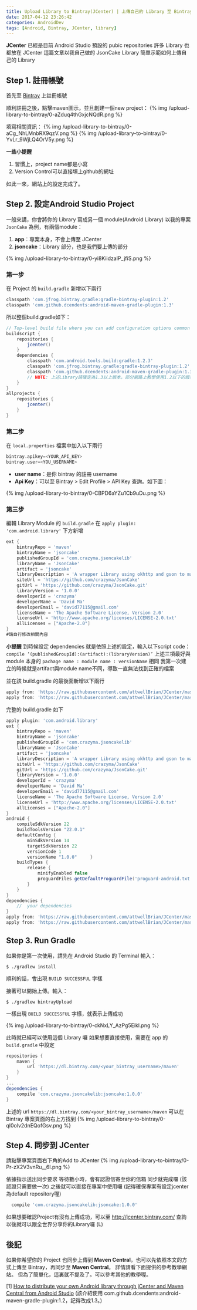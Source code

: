 ```yaml
---
title: Upload Library to Bintray(JCenter) | 上傳自己的 Library 至 Bintray(JCenter)
date: 2017-04-12 23:26:42
categories: AndroidDev
tags: [Android, Bintray, JCenter, library]
---
```

**JCenter** 已經是目前 Android Studio 預設的 pubic repositories
許多 Library 也都放在 JCenter
這篇文章以我自己做的 JsonCake Library
簡單示範如何上傳自己的 Library
<!-- more -->
## Step 1. 註冊帳號
首先至 [Bintray](https://bintray.com/) 上註冊帳號

順利註冊之後，點擊maven圖示，並且創建一個new project：
{% img /upload-library-to-bintray/0-aZduq4thGxjcNQdR.png %}

填寫相關資訊：
{% img /upload-library-to-bintray/0-aCg_NhLMnbRX9qzV.png %}
{% img /upload-library-to-bintray/0-YvLr_9WjLQ4OrV5y.png %}

**一些小提醒**
1. 習慣上，project name都是小寫
2. Version Control可以直接填上github的網址

如此一來，網站上的設定完成了。

## Step 2. 設定Android Studio Project

一般來講，你會將你的 Library 寫成另一個 module(Android Library)
以我的專案 `JsonCake` 為例，有兩個module：
1. **app**：專案本身，不會上傳至 JCenter
2. **jsoncake**：Library 部分，也是我們要上傳的部分

{% img /upload-library-to-bintray/0-yi8KiidzalP_jfiS.png %}

### 第一步
在 Project 的 `build.gradle` 新增以下兩行

``` gradle
classpath 'com.jfrog.bintray.gradle:gradle-bintray-plugin:1.2'
classpath 'com.github.dcendents:android-maven-gradle-plugin:1.3'
```

所以整個build.gradle如下：
``` gradle
// Top-level build file where you can add configuration options common to all sub-projects/modules.
buildscript {
    repositories {
        jcenter()
    }
    dependencies {
        classpath 'com.android.tools.build:gradle:1.2.3'
        classpath 'com.jfrog.bintray.gradle:gradle-bintray-plugin:1.2'
        classpath 'com.github.dcendents:android-maven-gradle-plugin:1.3'
        // NOTE: 上述Library請確定為1.3以上版本，部分網路上教學使用1.2以下的版本，會造成錯誤
    }
}
allprojects {
    repositories {
        jcenter()
    }
}
```

### 第二步
在 `local.properties` 檔案中加入以下兩行
``` gradle
bintray.apikey=<YOUR_API_KEY>
bintray.user=<YOU_USERNAME>
```
- **user name**：是你 bintray 的註冊 username
- **Api Key**：可以至 Bintray > Edit Profile > API Key 查詢。如下圖：

{% img /upload-library-to-bintray/0-CBPD6aYZu1Cb9uDu.png %}

### 第三步
編輯 Library Module 的 `build.gradle`
在 `apply plugin: 'com.android.library'` 下方新增

``` gradle
ext {
    bintrayRepo = 'maven'
    bintrayName = 'jsoncake'
    publishedGroupId = 'com.crazyma.jsoncakelib'
    libraryName = 'JsonCake'
    artifact = 'jsoncake'
    libraryDescription = 'A wrapper Library using okhttp and gson to make doing http operation much easier.'
    siteUrl = 'https://github.com/crazyma/JsonCake'
    gitUrl = 'https://github.com/crazyma/JsonCake.git'
    libraryVersion = '1.0.0'
    developerId = 'crazyma'
    developerName = 'David Ma'
    developerEmail = 'david77115@gmail.com'
    licenseName = 'The Apache Software License, Version 2.0'
    licenseUrl = 'http://www.apache.org/licenses/LICENSE-2.0.txt'
    allLicenses = ["Apache-2.0"]
}
#請自行修改相關內容
```

**小提醒**
到時候設定 dependencies 就是依照上述的設定，輸入以下script code：
`compile ‘(publishedGroupId):(artifact):(libraryVersion)’`
上述三項最好與 module 本身的 `pachage name : module name : versionName` 相同
我第一次建立的時候就是artifact與module name不同，導致一直無法找到正確的檔案

並在該 build.gradle 的最後面新增以下兩行
``` gradle
apply from: 'https://raw.githubusercontent.com/attwellBrian/JCenter/master/installv1.gradle'
apply from: 'https://raw.githubusercontent.com/attwellBrian/JCenter/master/bintrayv1.gradle'
```

完整的 build.gradle 如下
``` gradle
apply plugin: 'com.android.library'
ext {
    bintrayRepo = 'maven'
    bintrayName = 'jsoncake'
    publishedGroupId = 'com.crazyma.jsoncakelib'
    libraryName = 'JsonCake'
    artifact = 'jsoncake'
    libraryDescription = 'A wrapper Library using okhttp and gson to make doing http operation much easier.'
    siteUrl = 'https://github.com/crazyma/JsonCake'
    gitUrl = 'https://github.com/crazyma/JsonCake.git'
    libraryVersion = '1.0.0'
    developerId = 'crazyma'
    developerName = 'David Ma'
    developerEmail = 'david77115@gmail.com'
    licenseName = 'The Apache Software License, Version 2.0'
    licenseUrl = 'http://www.apache.org/licenses/LICENSE-2.0.txt'
    allLicenses = ["Apache-2.0"]
}
android {
    compileSdkVersion 22
    buildToolsVersion "22.0.1"
    defaultConfig {
        minSdkVersion 14
        targetSdkVersion 22
        versionCode 1
        versionName "1.0.0"     }
    buildTypes {
        release {
            minifyEnabled false
            proguardFiles getDefaultProguardFile('proguard-android.txt'), 'proguard-rules.pro'
        }
    }
}
dependencies {
    //  your dependencies
}
apply from: 'https://raw.githubusercontent.com/attwellBrian/JCenter/master/installv1.gradle'
apply from: 'https://raw.githubusercontent.com/attwellBrian/JCenter/master/bintrayv1.gradle'
```

## Step 3. Run Gradle
如果你是第一次使用，請先在 Android Studio 的 Terminal 輸入：
``` shell
$ ./gradlew install
```

順利的話，會出現 `BUILD SUCCESSFUL` 字樣

接著可以開始上傳。輸入：
``` shell
$ ./gradlew bintrayUpload
```
一樣出現 `BUILD SUCCESSFUL` 字樣，就表示上傳成功

{% img /upload-library-to-bintray/0-ckNxLY_AzPg5Eikl.png %}


此時就已經可以使用這個 Library 囉
如果想要直接使用，需要在 app 的 `build.gradle` 中設定
``` gradle
repositories {
    maven {
        url 'https://dl.bintray.com/<your_bintray_username>/maven'
    }
}
...
dependencies {
    compile 'com.crazyma.jsoncakelib:jsoncake:1.0.0'
}
```

上述的 url `https://dl.bintray.com/<your_bintray_username>/maven`
可以在 Bintray 專案頁面的右上方找到
{% img /upload-library-to-bintray/0-ql0olv2dnEQofGsv.png %}

## Step 4. 同步到 JCenter

請點擊專案頁面右下角的Add to JCenter
{% img /upload-library-to-bintray/0-Pr-zX2V3vnRu__6l.png %}

依據指示送出同步要求
等待數小時，會有認證信寄至你的信箱
同步就完成囉
(該認證只需要做一次)
之後就可以直接在專案中使用囉 (記得確保專案有設定jcenter為default repository喔)
``` gradle
  compile 'com.crazyma.jsoncakelib:jsoncake:1.0.0'
```
如果想要確認Project有沒有上傳成功，可以至 http://jcenter.bintray.com/ 查詢
以後就可以跟全世界分享你的Library囉 (L)

## 後記
如果你希望你的 Project 也同步上傳到 **Maven Central**，也可以先依照本文的方式上傳至 Bintray，再同步至 **Maven Central**。
詳情請看下面提供的參考教學網站。
但為了簡單化，這裏就不提及了。可以參考其他的教學喔。

[1] [How to distribute your own Android library through jCenter and Maven Central from Android Studio](https://inthecheesefactory.com/blog/how-to-upload-library-to-jcenter-maven-central-as-dependency/en)
(該介紹使用 com.github.dcendents:android-maven-gradle-plugin:1.2，記得改成1.3。)
